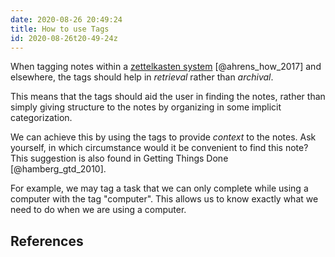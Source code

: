 ```yaml
---
date: 2020-08-26 20:49:24
title: How to use Tags
id: 2020-08-26t20-49-24z
---
```


When tagging notes within a [zettelkasten system](./2020-08-24t15-19-14z.md)
[@ahrens_how_2017] and elsewhere, the tags should help in _retrieval_
rather than _archival_.

This means that the tags should aid the user in finding the notes, rather than
simply giving structure to the notes by organizing in some implicit
categorization.

We can achieve this by using the tags to provide _context_ to the notes. Ask
yourself, in which circumstance would it be convenient to find this note? This
suggestion is also found in Getting Things Done [@hamberg_gtd_2010].

For example, we may tag a task that we can only complete while using a computer
with the tag "computer". This allows us to know exactly what we need to do when
we are using a computer.

## References
